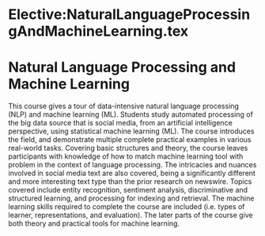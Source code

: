 






Elective:NaturalLanguageProcessingAndMachineLearning.tex
========================================================






Natural Language Processing and Machine Learning
================================================


This course gives a tour of data-intensive natural language processing (NLP) and machine learning (ML). Students study automated processing of the big data source that is social media, from an artificial intelligence perspective, using statistical machine learning (ML). The course introduces the field, and demonstrate multiple complete practical examples in various real-world tasks. Covering basic structures and theory, the course leaves participants with knowledge of how to match machine learning tool with problem in the context of language processing. The intricacies and nuances involved in social media text are also covered, being a significantly different and more interesting text type than the prior research on newswire. Topics covered include entity recognition, sentiment analysis, discriminative and structured learning, and processing for indexing and retrieval. The machine learning skills required to complete the course are included (i.e. types of learner, representations, and evaluation). The later parts of the course give both theory and practical tools for machine learning.












